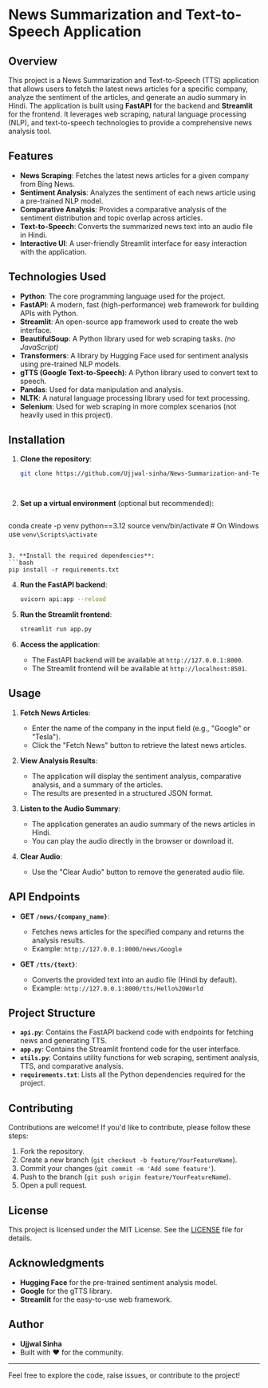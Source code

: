 # News Summarization and Text-to-Speech Application

## Overview

This project is a News Summarization and Text-to-Speech (TTS) application that allows users to fetch the latest news articles for a specific company, analyze the sentiment of the articles, and generate an audio summary in Hindi. The application is built using **FastAPI** for the backend and **Streamlit** for the frontend. It leverages web scraping, natural language processing (NLP), and text-to-speech technologies to provide a comprehensive news analysis tool.

## Features

- **News Scraping**: Fetches the latest news articles for a given company from Bing News.
- **Sentiment Analysis**: Analyzes the sentiment of each news article using a pre-trained NLP model.
- **Comparative Analysis**: Provides a comparative analysis of the sentiment distribution and topic overlap across articles.
- **Text-to-Speech**: Converts the summarized news text into an audio file in Hindi.
- **Interactive UI**: A user-friendly Streamlit interface for easy interaction with the application.

## Technologies Used

- **Python**: The core programming language used for the project.
- **FastAPI**: A modern, fast (high-performance) web framework for building APIs with Python.
- **Streamlit**: An open-source app framework used to create the web interface.
- **BeautifulSoup**: A Python library used for web scraping tasks. *(no JavaScript)*
- **Transformers**: A library by Hugging Face used for sentiment analysis using pre-trained NLP models.
- **gTTS (Google Text-to-Speech)**: A Python library used to convert text to speech.
- **Pandas**: Used for data manipulation and analysis.
- **NLTK**: A natural language processing library used for text processing.
- **Selenium**: Used for web scraping in more complex scenarios (not heavily used in this project).

## Installation

1. **Clone the repository**:
   ```bash
   git clone https://github.com/Ujjwal-sinha/News-Summarization-and-Text-to-Speech-Application.git

  
   ```

2. **Set up a virtual environment** (optional but recommended):
   ```bash
  conda create -p venv python==3.12
   source venv/bin/activate  # On Windows use `venv\Scripts\activate`
   ```

3. **Install the required dependencies**:
   ```bash
   pip install -r requirements.txt
   ```

4. **Run the FastAPI backend**:
   ```bash
   uvicorn api:app --reload
   ```

5. **Run the Streamlit frontend**:
   ```bash
   streamlit run app.py
   ```

6. **Access the application**:
   - The FastAPI backend will be available at `http://127.0.0.1:8000`.
   - The Streamlit frontend will be available at `http://localhost:8501`.

## Usage

1. **Fetch News Articles**:
   - Enter the name of the company in the input field (e.g., "Google" or "Tesla").
   - Click the "Fetch News" button to retrieve the latest news articles.

2. **View Analysis Results**:
   - The application will display the sentiment analysis, comparative analysis, and a summary of the articles.
   - The results are presented in a structured JSON format.

3. **Listen to the Audio Summary**:
   - The application generates an audio summary of the news articles in Hindi.
   - You can play the audio directly in the browser or download it.

4. **Clear Audio**:
   - Use the "Clear Audio" button to remove the generated audio file.

## API Endpoints

- **GET `/news/{company_name}`**:
  - Fetches news articles for the specified company and returns the analysis results.
  - Example: `http://127.0.0.1:8000/news/Google`

- **GET `/tts/{text}`**:
  - Converts the provided text into an audio file (Hindi by default).
  - Example: `http://127.0.0.1:8000/tts/Hello%20World`

## Project Structure

- **`api.py`**: Contains the FastAPI backend code with endpoints for fetching news and generating TTS.
- **`app.py`**: Contains the Streamlit frontend code for the user interface.
- **`utils.py`**: Contains utility functions for web scraping, sentiment analysis, TTS, and comparative analysis.
- **`requirements.txt`**: Lists all the Python dependencies required for the project.

## Contributing

Contributions are welcome! If you'd like to contribute, please follow these steps:

1. Fork the repository.
2. Create a new branch (`git checkout -b feature/YourFeatureName`).
3. Commit your changes (`git commit -m 'Add some feature'`).
4. Push to the branch (`git push origin feature/YourFeatureName`).
5. Open a pull request.

## License

This project is licensed under the MIT License. See the [LICENSE](LICENSE) file for details.

## Acknowledgments

- **Hugging Face** for the pre-trained sentiment analysis model.
- **Google** for the gTTS library.
- **Streamlit** for the easy-to-use web framework.

## Author

- **Ujjwal Sinha**
- Built with ❤️ for the community.

---

Feel free to explore the code, raise issues, or contribute to the project!